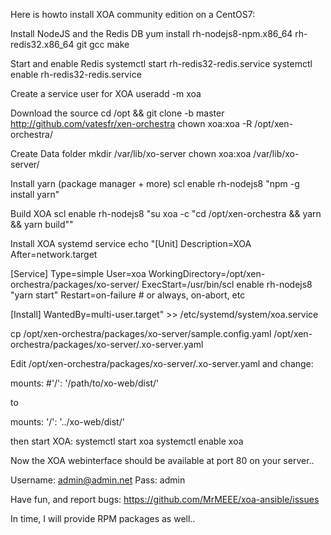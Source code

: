 Here is howto install XOA community edition on a CentOS7:

Install NodeJS and the Redis DB
yum install rh-nodejs8-npm.x86_64 rh-redis32.x86_64 git gcc make

Start and enable Redis
systemctl start rh-redis32-redis.service
systemctl enable rh-redis32-redis.service

Create a service user for XOA
useradd -m xoa

Download the source
cd /opt && git clone -b master http://github.com/vatesfr/xen-orchestra
chown xoa:xoa -R /opt/xen-orchestra/

Create Data folder
mkdir /var/lib/xo-server
chown xoa:xoa /var/lib/xo-server/

Install yarn (package manager + more)
scl enable rh-nodejs8 "npm -g install yarn"

Build XOA
scl enable rh-nodejs8 "su xoa -c \"cd /opt/xen-orchestra && yarn && yarn build\""

Install XOA systemd service
echo "[Unit]
Description=XOA
After=network.target

[Service]
Type=simple
User=xoa
WorkingDirectory=/opt/xen-orchestra/packages/xo-server/
ExecStart=/usr/bin/scl enable rh-nodejs8 "yarn start"
Restart=on-failure # or always, on-abort, etc

[Install]
WantedBy=multi-user.target" >> /etc/systemd/system/xoa.service

cp /opt/xen-orchestra/packages/xo-server/sample.config.yaml /opt/xen-orchestra/packages/xo-server/.xo-server.yaml

Edit /opt/xen-orchestra/packages/xo-server/.xo-server.yaml and change:

mounts:
    #'/': '/path/to/xo-web/dist/'

to

mounts:
    '/': '../xo-web/dist/'


then start XOA:
systemctl start xoa
systemctl enable xoa

Now the XOA webinterface should be available at port 80 on your server.. 

Username: admin@admin.net
Pass: admin

Have fun, and report bugs:
https://github.com/MrMEEE/xoa-ansible/issues

In time, I will provide RPM packages as well..